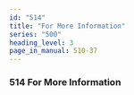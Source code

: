 ```yaml
---
id: "514"
title: "For More Information"
series: "500"
heading_level: 3
page_in_manual: 510-37
---
```


### 514 For More Information